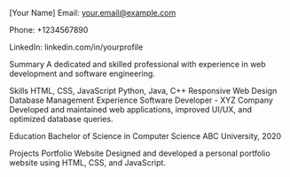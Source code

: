 [Your Name]
Email: your.email@example.com

Phone: +1234567890

LinkedIn: linkedin.com/in/yourprofile

Summary
A dedicated and skilled professional with experience in web development and software engineering.

Skills
HTML, CSS, JavaScript
Python, Java, C++
Responsive Web Design
Database Management
Experience
Software Developer - XYZ Company
Developed and maintained web applications, improved UI/UX, and optimized database queries.

Education
Bachelor of Science in Computer Science
ABC University, 2020

Projects
Portfolio Website
Designed and developed a personal portfolio website using HTML, CSS, and JavaScript.

